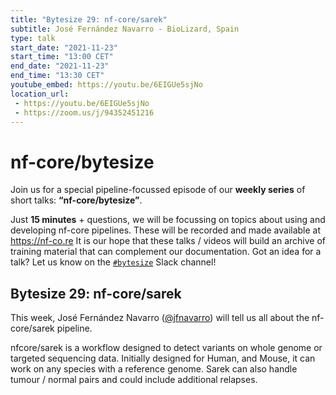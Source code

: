 ```yaml
---
title: "Bytesize 29: nf-core/sarek"
subtitle: José Fernández Navarro - BioLizard, Spain
type: talk
start_date: "2021-11-23"
start_time: "13:00 CET"
end_date: "2021-11-23"
end_time: "13:30 CET"
youtube_embed: https://youtu.be/6EIGUe5sjNo
location_url:
 - https://youtu.be/6EIGUe5sjNo
 - https://zoom.us/j/94352451216
---
```


# nf-core/bytesize

Join us for a special pipeline-focussed episode of our **weekly series** of short talks: **“nf-core/bytesize”**.

Just **15 minutes** + questions, we will be focussing on topics about using and developing nf-core pipelines.
These will be recorded and made available at <https://nf-co.re>
It is our hope that these talks / videos will build an archive of training material that can complement our documentation. Got an idea for a talk? Let us know on the [`#bytesize`](https://nfcore.slack.com/channels/bytesize) Slack channel!

## Bytesize 29: nf-core/sarek

This week, José Fernández Navarro ([@jfnavarro](https://github.com/jfnavarro)) will tell us all about the nf-core/sarek pipeline.

nfcore/sarek is a workflow designed to detect variants on whole genome or targeted sequencing data. Initially designed for Human, and Mouse, it can work on any species with a reference genome. Sarek can also handle tumour / normal pairs and could include additional relapses.
